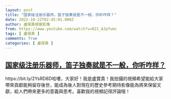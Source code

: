 ```yaml
---
layout: post
title: "国家级注册乐器师，笛子独奏就是不一般，你听咋样？"
date: 2022-10-22T02:45:01.000Z
author: 盧保貴視覺影像
from: https://www.youtube.com/watch?v=021_AJpfumc
tags: [ 盧保貴 ]
comments: True
categories: [ 盧保貴 ]
---
```

<!--1666406701000-->
[国家级注册乐器师，笛子独奏就是不一般，你听咋样？](https://www.youtube.com/watch?v=021_AJpfumc)
------

<div>
https://bit.ly/2YsRD8D哈嘍，大家好！我是盧寶貴！我拍攝的視頻希望能給大家帶來貢獻能夠留存後世，能成為後人對現在的歷史參考期待影像能為將來保留文獻，給人們帶來更多的意義與思考。喜歡我的視頻記得評論哦！
</div>
